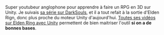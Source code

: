 Super youtubeur anglophone pour apprendre à faire un RPG en 3D sur Unity.
Je suivais [sa série sur DarkSouls](https://www.youtube.com/playlist?list=PLD_vBJjpCwJtrHIW1SS5_BNRk6KZJZ7_d), et il a tout refait à la sortie d'Elden Rign, donc plus proche du moteur Unity d'aujourd'hui.
[Toutes ses vidéos sur Elden Ring avec Unity](https://www.youtube.com/playlist?list=PLD_vBJjpCwJvP9F9CeDRiLs08a3ldTpW5) permettent de bien maitriser l'outil **si on a de bonnes bases**.

